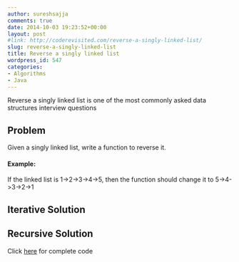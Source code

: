 ```yaml
---
author: sureshsajja
comments: true
date: 2014-10-03 19:23:52+00:00
layout: post
#link: http://coderevisited.com/reverse-a-singly-linked-list/
slug: reverse-a-singly-linked-list
title: Reverse a singly linked list
wordpress_id: 547
categories:
- Algorithms
- Java
---
```


Reverse a singly linked list is one of the most commonly asked data structures interview questions


## Problem


Given a singly linked list, write a function to reverse it. 


#### Example:

If the linked list is 1->2->3->4->5, then the function should change it to 5->4->3->2->1 



## Iterative Solution


 






## Recursive Solution


 
 




Click [here](https://github.com/sureshsajja/CodeRevisited/blob/master/src/com/coderevisited/linkedlists/singly/ReverseALinkedList.java) for complete code

